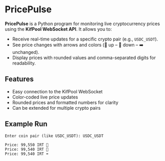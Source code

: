 # PricePulse

**PricePulse** is a Python program for monitoring live cryptocurrency prices using the **KifPool WebSocket API**. It allows you to:

- Receive real-time updates for a specific crypto pair (e.g., `USDC_USDT`).
- See price changes with arrows and colors (🔺 up – 🔻 down – ➡️ unchanged).
- Display prices with rounded values and comma-separated digits for readability.

## Features

- Easy connection to the KifPool WebSocket
- Color-coded live price updates
- Rounded prices and formatted numbers for clarity
- Can be extended for multiple crypto pairs

## Example Run

```
Enter coin pair (like USDC_USDT): USDC_USDT

Price: 99,550 IRT 🔺
Price: 99,540 IRT 🔻
Price: 99,540 IRT ➡️
```
